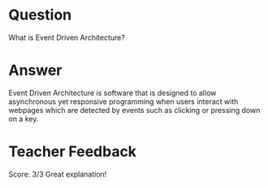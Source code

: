 # Question

What is Event Driven Architecture?

# Answer

Event Driven Architecture is software that is designed to allow asynchronous yet responsive programming when users interact with webpages which are detected by events such as clicking or pressing down on a key.

# Teacher Feedback

Score: 3/3
Great explanation!
